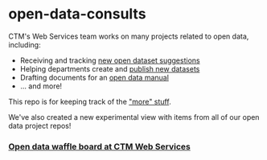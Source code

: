 # open-data-consults
CTM's Web Services team works on many projects related to open data, including:
- Receiving and tracking [new open dataset suggestions](https://github.com/cityofaustin/open-data-suggestions)
- Helping departments create and [publish new datasets](https://github.com/cityofaustin/open-data-pipeline)
- Drafting documents for an [open data manual](https://github.com/cityofaustin/open-data-docs)
- ... and more!

This repo is for keeping track of the ["more" stuff](https://github.com/cityofaustin/open-data-consults/issues).

We've also created a new experimental view with items from all of our open data project repos!
### [Open data waffle board at CTM Web Services](https://waffle.io/cityofaustin/open-data-consults)
